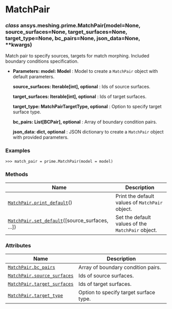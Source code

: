 <!-- vale off -->

# MatchPair

<a id="ansys.meshing.prime.MatchPair"></a>

### *class* ansys.meshing.prime.MatchPair(model=None, source_surfaces=None, target_surfaces=None, target_type=None, bc_pairs=None, json_data=None, \*\*kwargs)

Match pair to specify sources, targets for match morphing. Included boundary conditions specification.

* **Parameters:**
  **model: Model**
  : Model to create a `MatchPair` object with default parameters.

  **source_surfaces: Iterable[int], optional**
  : Ids of source surfaces.

  **target_surfaces: Iterable[int], optional**
  : Ids of target surfaces.

  **target_type: MatchPairTargetType, optional**
  : Option to specify target surface type.

  **bc_pairs: List[BCPair], optional**
  : Array of boundary condition pairs.

  **json_data: dict, optional**
  : JSON dictionary to create a `MatchPair` object with provided parameters.

### Examples

```pycon
>>> match_pair = prime.MatchPair(model = model)
```

<!-- !! processed by numpydoc !! -->

### Methods

| Name | Description |
|-------------------------------------------------------------------------------------------------------------------------------------------|---------------------------------------------------|
| [`MatchPair.print_default`](ansys.meshing.prime.MatchPair.print_default.md#ansys.meshing.prime.MatchPair.print_default)()                 | Print the default values of `MatchPair` object.   |
| [`MatchPair.set_default`](ansys.meshing.prime.MatchPair.set_default.md#ansys.meshing.prime.MatchPair.set_default)([source_surfaces, ...]) | Set the default values of the `MatchPair` object. |

### Attributes

| Name | Description |
|-------------------------------------------------------------------------------------------------------------------------------|----------------------------------------|
| [`MatchPair.bc_pairs`](ansys.meshing.prime.MatchPair.bc_pairs.md#ansys.meshing.prime.MatchPair.bc_pairs)                      | Array of boundary condition pairs.     |
| [`MatchPair.source_surfaces`](ansys.meshing.prime.MatchPair.source_surfaces.md#ansys.meshing.prime.MatchPair.source_surfaces) | Ids of source surfaces.                |
| [`MatchPair.target_surfaces`](ansys.meshing.prime.MatchPair.target_surfaces.md#ansys.meshing.prime.MatchPair.target_surfaces) | Ids of target surfaces.                |
| [`MatchPair.target_type`](ansys.meshing.prime.MatchPair.target_type.md#ansys.meshing.prime.MatchPair.target_type)             | Option to specify target surface type. |
<!-- vale on -->